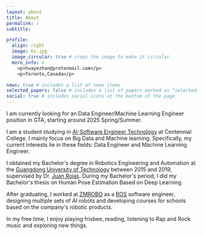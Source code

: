 ```yaml
---
layout: about
title: About
permalink: /
subtitle: 

profile:
  align: right
  image: hz.jpg
  image_circular: true # crops the image to make it circular
  more_info: >
    <p>huayezhan@protonmail.com</p>
    <p>Toronto,Canada</p>

news: true # includes a list of news items
selected_papers: false # includes a list of papers marked as "selected={true}"
social: true # includes social icons at the bottom of the page
---
```


I am currently looking for an Data Engineer/Machine Learning Engineer position in GTA, starting around 2025 Spring/Summer.

I am a student studying in [AI-Software Engineer Technology](https://www.centennialcollege.ca/programs-courses/full-time/artificial-intelligence-fast-track) at Centennial College. I mainly focus on Big Data and Machine learning. Specifically, my current interests lie in these fields: Data Engineer and Machine Learning Engineer.

I obtained my Bachelor's degree in Robotics Engineering and Automation at the [Guangdong University of Technology](https://english.gdut.edu.cn/) between 2015 and 2019, supervised by Dr. [Juan Rojas](http://www.juanrojas.net/). During my Bachelor's period, I did my Bachelor's thesis on Human Pose Estimation Based on Deep Learning.

After graduating, I worked at [ZMROBO](https://www.zmrobo.com/) as a [ROS](https://www.ros.org/) software engineer, designing multiple sets of AI robots and developing courses for schools based on the company's robotic products.

In my free time, I enjoy playing frisbee, reading, listening to Rap and Rock music and exploring new things.
